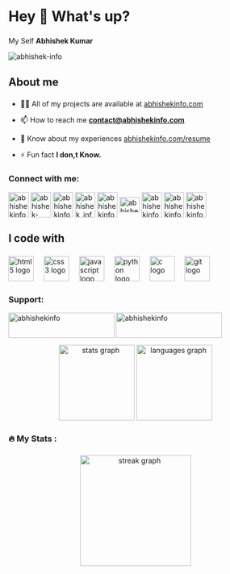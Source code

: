<h1 align="left">Hey 👋 What's up?</h1>

###

<p align="left">My Self <b>Abhishek Kumar</b></p>

<p align="left"> <img src="https://komarev.com/ghpvc/?username=abhishek-info&label=Profile%20views&color=0e75b6&style=flat" alt="abhishek-info" /> </p>

###

<h2 align="left">About me</h2>

###

- 👨‍💻 All of my projects are available at [abhishekinfo.com](abhishekinfo.com)

- 📫 How to reach me **contact@abhishekinfo.com**

- 📄 Know about my experiences [abhishekinfo.com/resume](abhishekinfo.com/resume)

- ⚡ Fun fact **I don,t Know.**

###

<h3 align="left">Connect with me:</h3>
<p align="left">
<a href="https://twitter.com/abhishekinfo108" target="blank"><img align="center" src="https://raw.githubusercontent.com/rahuldkjain/github-profile-readme-generator/master/src/images/icons/Social/twitter.svg" alt="abhishekinfo108" height="50" width="40"  /></a>
<a href="https://linkedin.com/in/abhishek-info" target="blank"><img align="center" src="https://raw.githubusercontent.com/rahuldkjain/github-profile-readme-generator/master/src/images/icons/Social/linked-in-alt.svg" alt="abhishek-info" height="50" width="40"  /></a>
<a href="https://fb.com/abhishekinfo" target="blank"><img align="center" src="https://raw.githubusercontent.com/rahuldkjain/github-profile-readme-generator/master/src/images/icons/Social/facebook.svg" alt="abhishekinfo" height="50" width="40"  /></a>
<a href="https://instagram.com/abhishek_info" target="blank"><img align="center" src="https://raw.githubusercontent.com/rahuldkjain/github-profile-readme-generator/master/src/images/icons/Social/instagram.svg" alt="abhishek_info" height="50" width="40"  /></a>
<a href="https://www.youtube.com/c/abhishekinfo108" target="blank"><img align="center" src="https://raw.githubusercontent.com/rahuldkjain/github-profile-readme-generator/master/src/images/icons/Social/youtube.svg" alt="abhishekinfo108" height="50" width="40"  /></a>
<a href="https://www.codechef.com/users/abhishek_info" target="blank"><img align="center" src="https://cdn.jsdelivr.net/npm/simple-icons@3.1.0/icons/codechef.svg" alt="abhishek_info" height="30" width="40"  /></a>
<a href="https://www.hackerrank.com/abhishekinfo" target="blank"><img align="center" src="https://raw.githubusercontent.com/rahuldkjain/github-profile-readme-generator/master/src/images/icons/Social/hackerrank.svg" alt="abhishekinfo" height="50" width="40"  /></a>
<a href="https://www.leetcode.com/abhishekinfo" target="blank"><img align="center" src="https://raw.githubusercontent.com/rahuldkjain/github-profile-readme-generator/master/src/images/icons/Social/leet-code.svg" alt="abhishekinfo" height="50" width="40"  /></a>
<a href="https://discord.gg/abhishekinfo" target="blank"><img align="center" src="https://raw.githubusercontent.com/rahuldkjain/github-profile-readme-generator/master/src/images/icons/Social/discord.svg" alt="abhishekinfo" height="50" width="40"  /></a>
</p>

###

<h2 align="left">I code with</h2>

###

<div align="left">
  <img src="https://cdn.jsdelivr.net/gh/devicons/devicon/icons/html5/html5-original.svg" height="50" alt="html5 logo"  />
  <img width="12" />
  <img src="https://cdn.jsdelivr.net/gh/devicons/devicon/icons/css3/css3-original.svg" height="50" alt="css3 logo"  />
  <img width="12" />
  <img src="https://cdn.jsdelivr.net/gh/devicons/devicon/icons/javascript/javascript-original.svg" height="50" alt="javascript logo"  />
  <img width="12" />
  <img src="https://cdn.jsdelivr.net/gh/devicons/devicon/icons/python/python-original.svg" height="50" alt="python logo"  />
  <img width="12" />
  <img src="https://cdn.jsdelivr.net/gh/devicons/devicon/icons/c/c-original.svg" height="50" alt="c logo"  />
  <img width="12" />
  <img src="https://cdn.jsdelivr.net/gh/devicons/devicon/icons/git/git-original.svg" height="50" alt="git logo"  />
</div>

<h3 align="left">Support:</h3>
<p><a href="https://www.buymeacoffee.com/abhishekinfo"> <img align="left" src="https://cdn.buymeacoffee.com/buttons/v2/default-yellow.png" height="50" width="210" alt="abhishekinfo" /></a><a href="https://ko-fi.com/abhishekinfo"> <img align="left" src="https://cdn.ko-fi.com/cdn/kofi3.png?v=3" height="50" width="210" alt="abhishekinfo" /></a></p><br><br>

###


<h2 align="left"> </h2>

###

<div align="center">
  <img src="https://github-readme-stats.vercel.app/api?username=abhishek-info&hide_title=false&hide_rank=false&show_icons=true&include_all_commits=true&count_private=true&disable_animations=false&theme=dark&locale=en&hide_border=false" height="150" alt="stats graph"  />
  <img src="https://github-readme-stats.vercel.app/api/top-langs?username=abhishek-info&locale=en&hide_title=false&layout=compact&card_width=320&langs_count=5&theme=dark&hide_border=false" height="150" alt="languages graph"  />
</div>

###

<h3 align="left">🔥   My Stats :</h3>

###

<div align="center">
  <img src="https://streak-stats.demolab.com?user=abhishek-info&locale=en&mode=daily&theme=dark&hide_border=false&border_radius=5&order=3" height="220" alt="streak graph"  />
</div>

###
